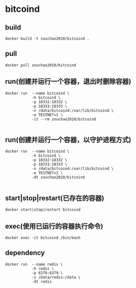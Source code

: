 # bitcoind

## build
```shell
docker build -t zouchao2010/bitcoind .

```

## pull
```shell
docker pull zouchao2010/bitcoind

```
  
## run(创建并运行一个容器，退出时删除容器)
```shell
docker run  --name bitcoind \
            -h bitcoind \
            -p 18332:18332 \
            -p 18333:18333 \
            -v /data/bitcoind:/var/lib/bitcoind \
            -e TESTNET=1 \
            -it --rm zouchao2010/bitcoind
            
```
  
## run(创建并运行一个容器，以守护进程方式)
```shell
docker run  --name bitcoind \
            -h bitcoind \
            -p 18332:18332 \
            -p 18333:18333 \
            -v /data/bitcoind:/var/lib/bitcoind \
            -e TESTNET=1 \
            -dt zouchao2010/bitcoind
            
```

## start|stop|restart(已存在的容器)
```shell
docker start|stop|restart bitcoind

```

## exec(使用已运行的容器执行命令)
```shell
docker exec -it bitcoind /bin/bash

```


## dependency
```shell
docker run  --name redis \
            -h redis \
            -p 6379:6379 \
            -v /data/redis:/data \
            -dt redis
            
```